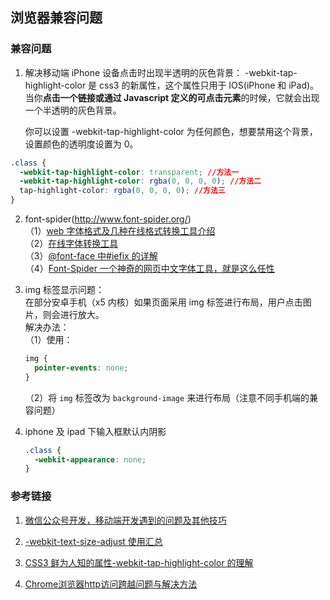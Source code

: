 ## 浏览器兼容问题

### 兼容问题

1. 解决移动端 iPhone 设备点击时出现半透明的灰色背景：
   -webkit-tap-highlight-color 是 css3 的新属性，这个属性只用于 IOS(iPhone 和 iPad)。当你**点击一个链接或通过 Javascript 定义的可点击元素**的时候，它就会出现一个半透明的灰色背景。

   你可以设置 -webkit-tap-highlight-color 为任何颜色，想要禁用这个背景，设置颜色的透明度设置为 0。

```css
.class {
  -webkit-tap-highlight-color: transparent; //方法一
  -webkit-tap-highlight-color: rgba(0, 0, 0, 0); //方法二
  tap-highlight-color: rgba(0, 0, 0, 0); //方法三
}
```

2. font-spider(http://www.font-spider.org/)  
   （1）[web 字体格式及几种在线格式转换工具介绍](https://blog.csdn.net/xiaolongtotop/article/details/8316554)  
   （2）[在线字体转换工具](http://www.freefontconverter.com/)  
   （3）[@font-face 中#iefix 的详解](http://m18050905128.lofter.com/post/373374_60afdbf)  
   （4）[Font-Spider 一个神奇的网页中文字体工具，就是这么任性](http://www.cnblogs.com/Kummy/p/4442142.html)

3. img 标签显示问题：  
   在部分安卓手机（x5 内核）如果页面采用 img 标签进行布局，用户点击图片，则会进行放大。  
   解决办法：  
   （1）使用：

   ```css
   img {
     pointer-events: none;
   }
   ```

   （2）将 `img` 标签改为 `background-image` 来进行布局（注意不同手机端的兼容问题）

4. iphone 及 ipad 下输入框默认内阴影
   ```css
   .class {
     -webkit-appearance: none;
   }
   ```

### 参考链接

1. [微信公众号开发，移动端开发遇到的问题及其他技巧](https://blog.csdn.net/tang242424/article/details/82660838)

2. [-webkit-text-size-adjust 使用汇总](https://www.jianshu.com/p/9fad261dd3e1)

3. [CSS3 鲜为人知的属性-webkit-tap-highlight-color 的理解](https://www.cnblogs.com/libin-1/p/5903350.html)
   
4. [Chrome浏览器http访问跨越问题与解决方法](https://blog.csdn.net/byxdaz/article/details/128674486)
